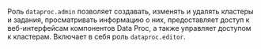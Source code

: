 Роль `dataproc.admin` позволяет создавать, изменять и удалять кластеры и задания, просматривать информацию о них, предоставляет доступ к веб-интерфейсам компонентов Data Proc, а также управляет доступом к кластерам. Включает в себя роль `dataproc.editor`.